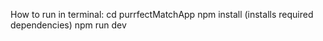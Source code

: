 How to run in terminal:
cd purrfectMatchApp
npm install (installs required dependencies)
npm run dev
